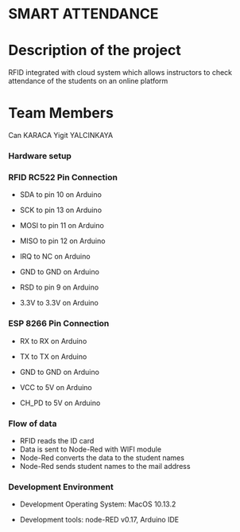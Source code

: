 # SMART ATTENDANCE

# Description of the project

RFID integrated with cloud system which allows instructors to check attendance of the students on an online platform

# Team Members

Can KARACA
Yigit YALCINKAYA

### Hardware setup
### RFID RC522 Pin Connection

* SDA to pin 10 on Arduino

* SCK to pin 13 on Arduino

* MOSI to pin 11 on Arduino

* MISO to pin 12 on Arduino

* IRQ to NC on Arduino

* GND to GND on Arduino

* RSD to pin 9 on Arduino

* 3.3V to 3.3V on Arduino


### ESP 8266 Pin Connection

* RX to RX on Arduino

* TX to TX on Arduino

* GND to GND on Arduino

* VCC to 5V on Arduino

* CH_PD to 5V on Arduino


### Flow of data 
* RFID reads the ID card
* Data is sent to Node-Red with WIFI module
* Node-Red converts the data to the student names
* Node-Red sends student names to the mail address


### Development Environment

* Development Operating System: MacOS 10.13.2

* Development tools: node-RED v0.17, Arduino IDE

